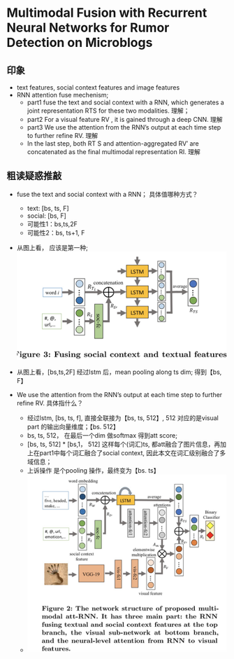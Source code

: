 # Multimodal Fusion with Recurrent Neural Networks for Rumor Detection on Microblogs


## 印象
- text features, social context features and image features
- RNN attention fuse mechenism;
    - part1 fuse the text and social context with a RNN, which generates a joint representation RTS for these two modalities. 理解；
    - part2 For a visual feature RV , it is gained through a deep CNN. 理解
    - part3 We use the attention from the RNN’s output at each time step to further refine RV. 理解
    - In the last step, both RT S and attention-aggregated RV′ are concatenated as the final multimodal representation RI. 理解
    
    
## 粗读疑惑推敲
- fuse the text and social context with a RNN； 具体值哪种方式？
    - text:   [bs, ts, F]
    - social: [bs, F]
    - 可能性1：bs,ts,2F
    - 可能性2：bs, ts+1, F
- 从图上看， 应该是第一种; ![fusion_text_social](../pics/lstm_att_fusion_1.jpeg)
- 从图上看，[bs,ts,2F] 经过lstm 后，mean pooling along ts dim; 得到【bs, F】


- We use the attention from the RNN’s output at each time step to further refine RV. 具体指什么？
    - 经过lstm, [bs, ts, f], 直接全联接为【bs, ts, 512】, 512 对应的是visual part 的输出向量维度；【bs. 512】
    - bs, ts, 512， 在最后一个dim 做softmax 得到att score;
    - [bs, ts, 512] * [bs,1， 512] 这样每个(词汇)ts, 都att融合了图片信息，再加上在part1中每个词汇融合了social context, 因此本文在词汇级别融合了多域信息；
    - 上诉操作 是个pooling 操作，最终变为【bs. ts】
    - ![pic2](../pics/lstm_att_fusion_2.jpeg)



